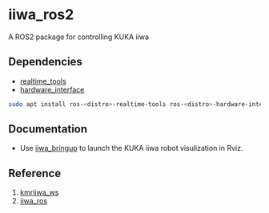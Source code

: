# iiwa_ros2

A ROS2 package for controlling KUKA iiwa

## Dependencies

* [realtime_tools](https://github.com/ros-controls/realtime_tools/tree/foxy-devel)
* [hardware_interface](https://github.com/ros-controls/ros2_control/tree/master/hardware_interface)

```bash
sudo apt install ros-<distro>-realtime-tools ros-<distro>-hardware-interface
```

## Documentation

- Use [iiwa_bringup](/iiwa_bringup/README.md) to launch the KUKA iiwa robot visulization in Rviz.

## Reference

1. [kmriiwa_ws](https://github.com/ninamwa/kmriiwa_ws)
2. [iiwa_ros](https://github.com/epfl-lasa/iiwa_ros)
